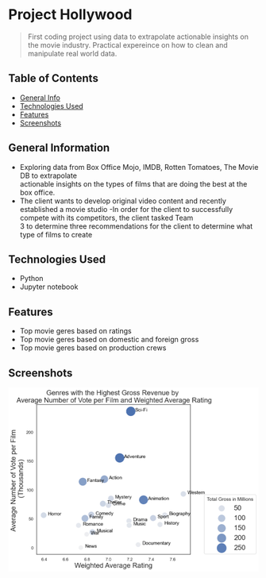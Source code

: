 # Project Hollywood
>First coding project using data to extrapolate actionable insights on the movie industry.
>Practical expereince on how to clean and manipulate real world data.



## Table of Contents
* [General Info](#general-information)
* [Technologies Used](#technologies-used)
* [Features](#features)
* [Screenshots](#screenshots)


## General Information
- Exploring data from Box Office Mojo, IMDB, Rotten Tomatoes, The Movie DB to extrapolate <br> actionable insights on the types of films that are doing the best at the box office.
- The client wants to develop original video content and recently established a movie studio
-In order for the client to successfully compete with its competitors, the client tasked Team <br> 3 to determine three recommendations for the client to determine what type of films to create


## Technologies Used
- Python 
- Jupyter notebook

## Features
- Top movie geres based on ratings 
- Top movie geres based on domestic and foreign gross 
- Top movie geres based on production crews 

## Screenshots
![Arthur](./images/Arthur.png)
